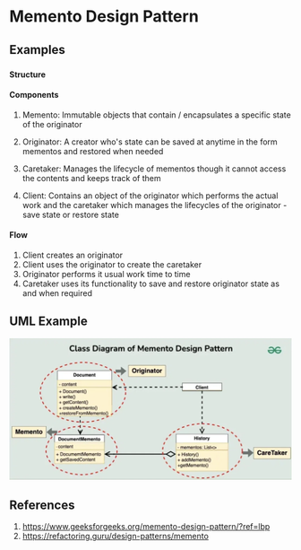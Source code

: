 # Memento Design Pattern


## Examples

### 


#### Structure


#### Components
1. Memento: Immutable objects that contain / encapsulates a specific state of the originator

2. Originator: A creator who's state can be saved at anytime in the form mementos and restored when needed

3. Caretaker: Manages the lifecycle of mementos though it cannot access the contents and keeps track of them 

4. Client: Contains an object of the originator which performs the actual work and the caretaker which manages the lifecycles of the originator - save state or restore state

#### Flow
1. Client creates an originator
2. Client uses the originator to create the caretaker
3. Originator performs it usual work time to time
4. Caretaker uses its functionality to save and restore originator state as and when required

## UML Example
![UML Memento](../../imgs/uml-memento.png)

## References
1. https://www.geeksforgeeks.org/memento-design-pattern/?ref=lbp
2. https://refactoring.guru/design-patterns/memento